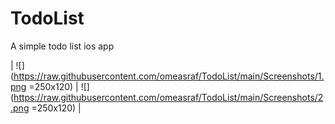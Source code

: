 # TodoList
A simple todo list ios app

| ![](https://raw.githubusercontent.com/omeasraf/TodoList/main/Screenshots/1.png =250x120)  | ![](https://raw.githubusercontent.com/omeasraf/TodoList/main/Screenshots/2.png =250x120)  |
